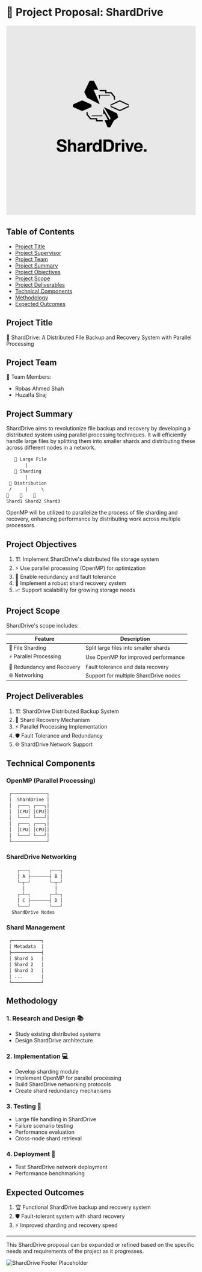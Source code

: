# 📂 Project Proposal: ShardDrive

![ShardDrive Banner Placeholder](https://github.com/RobasAhmedShah/ShardDrive/blob/main/logo.jpeg?raw=true)

## Table of Contents
- [Project Title](#project-title)
- [Project Supervisor](#project-supervisor)
- [Project Team](#project-team)
- [Project Summary](#project-summary)
- [Project Objectives](#project-objectives)
- [Project Scope](#project-scope)
- [Project Deliverables](#project-deliverables)
- [Technical Components](#technical-components)
- [Methodology](#methodology)
- [Expected Outcomes](#expected-outcomes)

## Project Title
🚀 ShardDrive: A Distributed File Backup and Recovery System with Parallel Processing


## Project Team
👥 Team Members:
- Robas Ahmed Shah
- Huzaifa Siraj

## Project Summary
ShardDrive aims to revolutionize file backup and recovery by developing a distributed system using parallel processing techniques. It will efficiently handle large files by splitting them into smaller shards and distributing these across different nodes in a network.

```
   📁 Large File
       |
   🔪 Sharding
       |
 🔀 Distribution
 /     |     \
💎    💎    💎
Shard1 Shard2 Shard3
```

OpenMP will be utilized to parallelize the process of file sharding and recovery, enhancing performance by distributing work across multiple processors.

## Project Objectives
1. 🏗️ Implement ShardDrive's distributed file storage system
2. ⚡ Use parallel processing (OpenMP) for optimization
3. 🔄 Enable redundancy and fault tolerance
4. 🔐 Implement a robust shard recovery system
5. 📈 Support scalability for growing storage needs

## Project Scope
ShardDrive's scope includes:

| Feature | Description |
|---------|-------------|
| 💎 File Sharding | Split large files into smaller shards |
| ⚡ Parallel Processing | Use OpenMP for improved performance |
| 🔄 Redundancy and Recovery | Fault tolerance and data recovery |
| 🌐 Networking | Support for multiple ShardDrive nodes |

## Project Deliverables
1. 🏗️ ShardDrive Distributed Backup System
2. 🔄 Shard Recovery Mechanism
3. ⚡ Parallel Processing Implementation
4. 🛡️ Fault Tolerance and Redundancy
5. 🌐 ShardDrive Network Support

## Technical Components

### OpenMP (Parallel Processing)
```
 ┌─────────────┐
 │  ShardDrive │
 │  ┌───┐ ┌───┐│
 │  │CPU│ │CPU││
 │  └───┘ └───┘│
 │  ┌───┐ ┌───┐│
 │  │CPU│ │CPU││
 │  └───┘ └───┘│
 └─────────────┘
```

### ShardDrive Networking
```
    ┌───┐       ┌───┐
    │ A ├───────┤ B │
    └─┬─┘       └─┬─┘
      │           │
    ┌─┴─┐       ┌─┴─┐
    │ C ├───────┤ D │
    └───┘       └───┘
  ShardDrive Nodes
```

### Shard Management
```
 ┌───────────┐
 │ Metadata  │
 ├───────────┤
 │ Shard 1   │
 │ Shard 2   │
 │ Shard 3   │
 │ ...       │
 └───────────┘
```

## Methodology

### 1. Research and Design 📚
- Study existing distributed systems
- Design ShardDrive architecture

### 2. Implementation 💻
- Develop sharding module
- Implement OpenMP for parallel processing
- Build ShardDrive networking protocols
- Create shard redundancy mechanisms

### 3. Testing 🧪
- Large file handling in ShardDrive
- Failure scenario testing
- Performance evaluation
- Cross-node shard retrieval

### 4. Deployment 🚀
- Test ShardDrive network deployment
- Performance benchmarking

## Expected Outcomes
1. 🏆 Functional ShardDrive backup and recovery system
2. 🛡️ Fault-tolerant system with shard recovery
3. ⚡ Improved sharding and recovery speed

---

This ShardDrive proposal can be expanded or refined based on the specific needs and requirements of the project as it progresses.

![ShardDrive Footer Placeholder](https://via.placeholder.com/800x100?text=Thank+You+For+Considering+ShardDrive)
